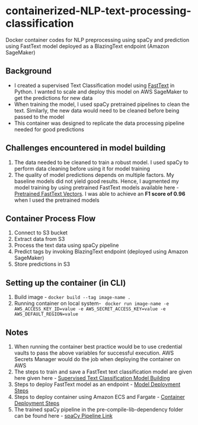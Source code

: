 # containerized-NLP-text-processing-classification
Docker container codes for NLP preprocessing using spaCy and prediction using FastText model deployed as a BlazingText endpoint (Amazon SageMaker)

## Background
* I created a supervised Text Classification model using [FastText](https://fasttext.cc/) in Python. I wanted to scale and deploy this model on AWS SageMaker to get the predictions for new data
* When training the model, I used spaCy pretrained pipelines to clean the text. Similarly, the new data would need to be cleaned before being passed to the model
* This container was designed to replicate the data processing pipeline needed for good predictions

## Challenges encountered in model building
1. The data needed to be cleaned to train a robust model. I used spaCy to perform data cleaning before using it for model training
2. The quality of model predictions depends on multiple factors. My baseline models did not yield good results. Hence, I augmented my model training by using pretrained FastText models available here - [Pretrained FastText Vectors](https://fasttext.cc/docs/en/english-vectors.html). I was able to achieve an **F1 score of 0.96** when I used the pretrained models

## Container Process Flow
1. Connect to S3 bucket
2. Extract data from S3
3. Process the text data using spaCy pipeline
4. Predict tags by invoking BlazingText endpoint (deployed using Amazon SageMaker)
5. Store predictions in S3

## Setting up the container (in CLI)
1. Build image - ```docker build --tag image-name . ```
2. Running container on local system- ``` docker run image-name -e AWS_ACCESS_KEY_ID=value -e AWS_SECRET_ACCESS_KEY=value -e AWS_DEFAULT_REGION=value```

## Notes
1. When running the container best practice would be to use credential vaults to pass the above variables for successful execution. AWS Secrets Manager would do the job when deploying the container on AWS
2. The steps to train and save a FastText text classification model are given here given here - [Supervised Text Classification Model Building](https://fasttext.cc/docs/en/supervised-tutorial.html)
3. Steps to deploy FastText model as an endpoint - [Model Deployment Steps](https://sagemaker-examples.readthedocs.io/en/latest/introduction_to_amazon_algorithms/blazingtext_hosting_pretrained_fasttext/blazingtext_hosting_pretrained_fasttext.html)
4. Steps to deploy container using Amazon ECS and Fargate - [Container Deployment Steps](https://towardsdatascience.com/deploying-a-docker-container-with-ecs-and-fargate-7b0cbc9cd608)
5. The trained spaCy pipeline in the pre-compile-lib-dependency folder can be found here - [spaCy Pipeline Link](https://github.com/explosion/spacy-models/releases/tag/en_core_web_sm-3.4.0)
